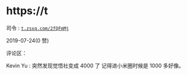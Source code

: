 # https://t

司令 : [`t.zsxq.com/2fQFmMj`](https://t.zsxq.com/2fQFmMj)

2019-07-24(0 赞)

评论区：

Kevin Yu : 突然发现觉悟社变成 4000 了 记得进小米圈时候是 1000 多好像。